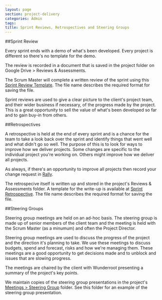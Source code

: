 ```yaml
---
layout: page
section: project-delivery
categories: Admin
tags:
title: Sprint Reviews, Retrospectives and Steering Groups
---
```


##Sprint Review

Every sprint ends with a demo of what's been developed. Every project is different so there's no template for the demo.

The review is recorded in a document that is saved in the project folder on Google Drive > Reviews & Assessments.

The Scrum Master will complete a written review of the sprint using this <a href="https://docs.google.com/a/wunderkraut.com/document/d/144l235FNaD0fKoNIWyYE6oT69PO5RCWYxVWP92L4Gp4/edit">Sprint Review Template</a>. The file name describes the required format for saving the file.

Sprint reviews are used to give a clear picture to the client's project team, and their wider business if necessary, of the progress made by the project. This is a great opportunity to sell the value of what's been developed so far and to gain buy-in from others.

##Retrospectives

A retrospective is held at the end of every sprint and is a chance for the team to take a look back over the sprint and identify things that went well and what didn't go so well. The purpose of this is to look for ways to improve how we deliver projects. Some changes are specific to the individual project you're working on. Others might improve how we deliver all projects.

As always, if there's an opportunity to improve all projects then record your change request in <a href="https://rally1.rallydev.com/#/18084711157d/backlog">Rally</a>.

The retrospecive itself is written up and stored in the project's Reviews & Assessments folder. A template for the write-up is available at <a href="https://docs.google.com/a/wunderkraut.com/document/d/11CTHJwRlwqjoXpri7OLus0RMDKaw4n5dcHtU_ZN8HBE/edit">Sprint Retrospective</a>. The file name describes the required format for saving the file.

##Steering Groups

Steering group meetings are held on an ad-hoc basis. The steering group is made up of senior members of the client team and the meeting is held with the Scrum Master (as a minumum) and often the Project Director.

Steering group meetings are used to discuss the progress of the project and the direction it's planning to take. We use these meetings to discuss budgets, spend and forecast, risks and how we're managing them. These meetings are a good opportunity to get decisions made and to unblock and issues that are slowing progress.

The meetings are chaired by the client with Wunderroot presenting a summary of the project's key points. 

We maintain copies of the steering group presentations in the project's <a href="https://drive.google.com/a/wunderkraut.com/#folders/0Bxb4YZjQwNDgb1Z3WFNqMU1ncVk">Meetings > Steering Group</a> folder. See this folder for an example of the steering group presentation.